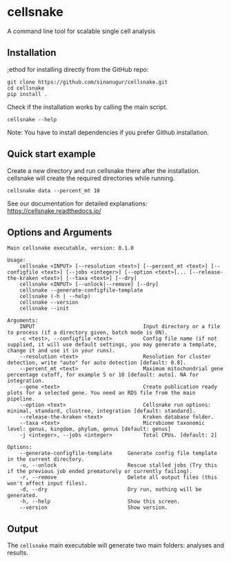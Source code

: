 # cellsnake

A command line tool for scalable single cell analysis

Installation
------------

;ethod for installing directly from the GitHub repo:
```
git clone https://github.com/sinanugur/cellsnake.git
cd cellsnake
pip install .
```

Check if the installation works by calling the main script.  
```
cellsnake --help
```

Note: You have to install dependencies if you prefer Github installation.  

Quick start example
-------------------
Create a new directory and run cellsnake there after the installation. cellsnake will create the required directories while running.

```
cellsnake data --percent_mt 10 
```

See our documentation for detailed explanations: https://cellsnake.readthedocs.io/

Options and Arguments
---------------------
```
Main cellsnake executable, version: 0.1.0

Usage:
    cellsnake <INPUT> [--resolution <text>] [--percent_mt <text>] [--configfile <text>] [--jobs <integer>] [--option <text>]... [--release-the-kraken <text>] [--taxa <text>] [--dry]
    cellsnake <INPUT> [--unlock|--remove] [--dry]
    cellsnake --generate-configfile-template
    cellsnake (-h | --help)
    cellsnake --version
    cellsnake --init

Arguments:
    INPUT                                   Input directory or a file to process (if a directory given, batch mode is ON).
    -c <test>, --configfile <text>          Config file name (if not supplied, it will use default settings, you may generate a template, change it and use it in your runs).
    --resolution <text>                     Resolution for cluster detection, write "auto" for auto detection [default: 0.8].
    --percent_mt <text>                     Maximum mitochondrial gene percentage cutoff, for example 5 or 10 [default: auto]. NA for integration.
    --gene <text>                           Create publication ready plots for a selected gene. You need an RDS file from the main pipeline.
    --option <text>                         Cellsnake run options: minimal, standard, clustree, integration [default: standard].
    --release-the-kraken <text>             Kraken database folder.
    --taxa <text>                           Microbiome taxonomic level: genus, kingdom, phylum, genus [default: genus]
    -j <integer>, --jobs <integer>          Total CPUs. [default: 2]

Options:
    --generate-configfile-template     Generate config file template in the current directory.
    -u, --unlock                       Rescue stalled jobs (Try this if the previous job ended prematurely or currently failing).
    -r, --remove                       Delete all output files (this won't affect input files).
    -d, --dry                          Dry run, nothing will be generated.
    -h, --help                         Show this screen.
    --version                          Show version.
```

Output
------
The `cellsnake` main executable will generate two main folders: analyses and results.


